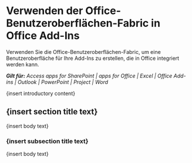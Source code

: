 
# Verwenden der Office-Benutzeroberflächen-Fabric in Office Add-Ins
Verwenden Sie die Office-Benutzeroberflächen-Fabric, um eine Benutzeroberfläche für Ihre Add-Ins zu erstellen, die in Office integriert werden kann.

 _**Gilt für:** Access apps for SharePoint | apps for Office | Excel | Office Add-ins | Outlook | PowerPoint | Project | Word_

{insert introductory content}

## {insert section title text}

{insert body text}


### {insert subsection title text}

{insert body text}

